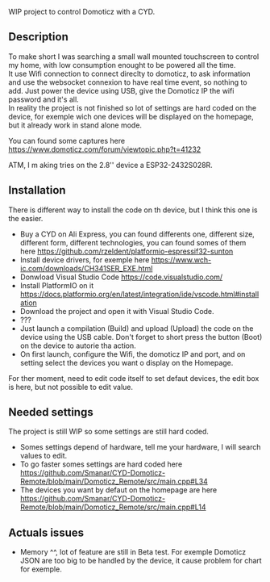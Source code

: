 WIP project to control Domoticz with a CYD.

## Description   

To make short I was searching a small wall mounted touchscreen to control my home, with low consumption enought to be powered all the time.   
It use Wifi connection to connect direclty to domoticz, to ask information and use the websocket connexion to have real time event, so nothing to add. Just power the device using USB, give the Domoticz IP the wifi password and it's all.   
In reality the project is not finished so lot of settings are hard coded on the device, for exemple wich one devices will be displayed on the homepage, but it already work in stand alone mode.   

You can found some captures here https://www.domoticz.com/forum/viewtopic.php?t=41232

ATM, I m aking tries on the 2.8'' device a ESP32-2432S028R.

## Installation   

There is different way to install the code on th device, but I think this one is the easier.   

- Buy a CYD on Ali Express, you can found differents one, different size, different form, different technologies, you can found somes of them here https://github.com/rzeldent/platformio-espressif32-sunton
- Install device drivers, for exemple here https://www.wch-ic.com/downloads/CH341SER_EXE.html   
- Donwload Visual Studio Code https://code.visualstudio.com/    
- Install PlatformIO on it https://docs.platformio.org/en/latest/integration/ide/vscode.html#installation   
- Download the project and open it with Visual Studio Code.
- ???
- Just launch a compilation (Build) and upload (Upload) the code on the device using the USB cable. Don't forget to short press the button (Boot) on the device to autorie tha action.
- On first launch, configure the Wifi, the domoticz IP and port, and on setting select the devices you want o display on the Homepage.
   
   
For ther moment, need to edit code itself to set defaut devices, the edit box is here, but not possible to edit value.

## Needed settings   

The project is still WIP so some settings are still hard coded.   
- Somes settings depend of hardware, tell me your hardware, I will search values to edit.
- To go faster somes settings are hard coded here https://github.com/Smanar/CYD-Domoticz-Remote/blob/main/Domoticz_Remote/src/main.cpp#L34
- The devices you want by defaut on the homepage are here https://github.com/Smanar/CYD-Domoticz-Remote/blob/main/Domoticz_Remote/src/main.cpp#L14   

## Actuals issues   
- Memory ^^, lot of feature are still in Beta test. For exemple Domoticz JSON are too big to be handled by the device, it cause problem for chart for exemple.

  
